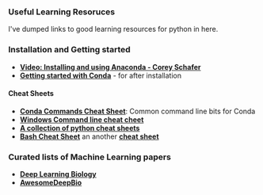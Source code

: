 ### Useful Learning Resoruces

I've dumped links to good learning resources for python in here.

### Installation and Getting started

* [**Video: Installing and using Anaconda - Corey Schafer**](https://www.youtube.com/watch?v=YJC6ldI3hWk&t=599s)
* [**Getting started with Conda**](https://docs.conda.io/projects/conda/en/latest/user-guide/getting-started.html) - for after installation

#### Cheat Sheets
* [**Conda Commands Cheat Sheet**](https://docs.conda.io/projects/conda/en/latest/_downloads/843d9e0198f2a193a3484886fa28163c/conda-cheatsheet.pdf): Common command line bits for Conda
* [**Windows Command line cheat cheet**](http://www.cs.columbia.edu/~sedwards/classes/2015/1102-fall/Command%20Prompt%20Cheatsheet.pdf)
* [**A collection of python cheat sheets**](https://ehmatthes.github.io/pcc/cheatsheets/README.html)
* [**Bash Cheat Sheet**](https://devhints.io/bash) an another [**cheat sheet**](https://github.com/LeCoupa/awesome-cheatsheets/blob/master/languages/bash.sh)

### Curated lists of Machine Learning papers
* [**Deep Learning Biology**](https://github.com/hussius/deeplearning-biology)
* [**AwesomeDeepBio**](https://github.com/gokceneraslan/awesome-deepbio)
